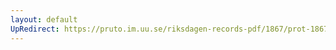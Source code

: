 ```yaml
---
layout: default
UpRedirect: https://pruto.im.uu.se/riksdagen-records-pdf/1867/prot-1867--ak--227/prot-1867--ak--227_012.pdf
---
```

